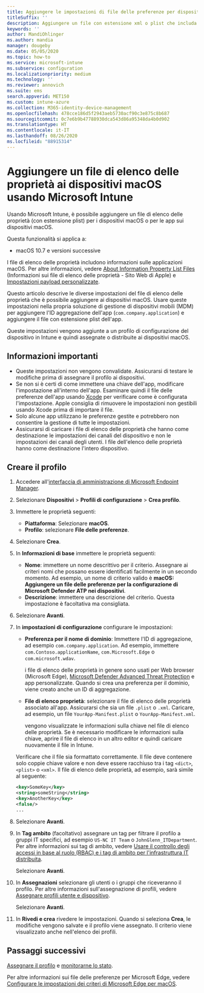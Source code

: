 ```yaml
---
title: Aggiungere le impostazioni di file delle preferenze per dispositivi macOS in Microsoft Intune - Azure | Microsoft Docs
titleSuffix: ''
description: Aggiungere un file con estensione xml o plist che includa le informazioni chiave sull'app. Usare un profilo di configurazione del dispositivo con file delle preferenze per modificare le informazioni chiave nel file di elenco delle proprietà e assegnarlo ai dispositivi macOS.
keywords: ''
author: MandiOhlinger
ms.author: mandia
manager: dougeby
ms.date: 05/05/2020
ms.topic: how-to
ms.service: microsoft-intune
ms.subservice: configuration
ms.localizationpriority: medium
ms.technology: ''
ms.reviewer: annovich
ms.suite: ems
search.appverid: MET150
ms.custom: intune-azure
ms.collection: M365-identity-device-management
ms.openlocfilehash: 478cce186d5f2943aeb5730acf90c3e875c8b687
ms.sourcegitcommit: 0c7e6b9b47788930dca543d86a95348da4b0d902
ms.translationtype: HT
ms.contentlocale: it-IT
ms.lasthandoff: 08/26/2020
ms.locfileid: "88915314"
---
```

# <a name="add-a-property-list-file-to-macos-devices-using-microsoft-intune"></a>Aggiungere un file di elenco delle proprietà ai dispositivi macOS usando Microsoft Intune

Usando Microsoft Intune, è possibile aggiungere un file di elenco delle proprietà (con estensione plist) per i dispositivi macOS o per le app sui dispositivi macOS.

Questa funzionalità si applica a:

- macOS 10.7 e versioni successive

I file di elenco delle proprietà includono informazioni sulle applicazioni macOS. Per altre informazioni, vedere [About Information Property List Files](https://developer.apple.com/library/archive/documentation/General/Reference/InfoPlistKeyReference/Articles/AboutInformationPropertyListFiles.html) (Informazioni sui file di elenco delle proprietà - Sito Web di Apple) e [Impostazioni payload personalizzate](https://support.apple.com/guide/mdm/custom-mdm9abbdbe7/1/web/1).

Questo articolo descrive le diverse impostazioni del file di elenco delle proprietà che è possibile aggiungere ai dispositivi macOS. Usare queste impostazioni nella propria soluzione di gestione di dispositivi mobili (MDM) per aggiungere l'ID aggregazione dell'app (`com.company.application`) e aggiungere il file con estensione plist dell'app.

Queste impostazioni vengono aggiunte a un profilo di configurazione del dispositivo in Intune e quindi assegnate o distribuite ai dispositivi macOS.

## <a name="what-you-need-to-know"></a>Informazioni importanti

- Queste impostazioni non vengono convalidate. Assicurarsi di testare le modifiche prima di assegnare il profilo ai dispositivi.
- Se non si è certi di come immettere una chiave dell'app, modificare l'impostazione all'interno dell'app. Esaminare quindi il file delle preferenze dell'app usando [Xcode](https://developer.apple.com/xcode/) per verificare come è configurata l'impostazione. Apple consiglia di rimuovere le impostazioni non gestibili usando Xcode prima di importare il file.
- Solo alcune app utilizzano le preferenze gestite e potrebbero non consentire la gestione di tutte le impostazioni.
- Assicurarsi di caricare i file di elenco delle proprietà che hanno come destinazione le impostazioni dei canali del dispositivo e non le impostazioni dei canali degli utenti. I file dell'elenco delle proprietà hanno come destinazione l'intero dispositivo.

## <a name="create-the-profile"></a>Creare il profilo

1. Accedere all'[interfaccia di amministrazione di Microsoft Endpoint Manager](https://go.microsoft.com/fwlink/?linkid=2109431).
2. Selezionare **Dispositivi** > **Profili di configurazione** > **Crea profilo**.
3. Immettere le proprietà seguenti:

    - **Piattaforma**: Selezionare **macOS**.
    - **Profilo**: selezionare **File delle preferenze**.

4. Selezionare **Crea**.
5. In **Informazioni di base** immettere le proprietà seguenti:

    - **Nome**: immettere un nome descrittivo per il criterio. Assegnare ai criteri nomi che possano essere identificati facilmente in un secondo momento. Ad esempio, un nome di criterio valido è **macOS: Aggiungere un file delle preferenze per la configurazione di Microsoft Defender ATP nei dispositivi**.
    - **Descrizione**: immettere una descrizione del criterio. Questa impostazione è facoltativa ma consigliata.

6. Selezionare **Avanti**.

7. In **impostazioni di configurazione** configurare le impostazioni:

    - **Preferenza per il nome di dominio**: Immettere l'ID di aggregazione, ad esempio `com.company.application`. Ad esempio, immettere `com.Contoso.applicationName`, `com.Microsoft.Edge` o `com.microsoft.wdav`.

      i file di elenco delle proprietà in genere sono usati per Web browser (Microsoft Edge), [Microsoft Defender Advanced Threat Protection](/windows/security/threat-protection/microsoft-defender-atp/microsoft-defender-atp-mac) e app personalizzate. Quando si crea una preferenza per il dominio, viene creato anche un ID di aggregazione.

    - **File di elenco proprietà**: selezionare il file di elenco delle proprietà associato all'app. Assicurarsi che sia un file `.plist` o `.xml`. Caricare, ad esempio, un file `YourApp-Manifest.plist` o `YourApp-Manifest.xml`.

      vengono visualizzate le informazioni sulla chiave nel file di elenco delle proprietà. Se è necessario modificare le informazioni sulla chiave, aprire il file di elenco in un altro editor e quindi caricare nuovamente il file in Intune.

    Verificare che il file sia formattato correttamente. Il file deve contenere solo coppie chiave valore e non deve essere racchiuso tra i tag `<dict>`, `<plist>` o `<xml>`. Il file di elenco delle proprietà, ad esempio, sarà simile al seguente:

    ```xml
    <key>SomeKey</key>
    <string>someString</string>
    <key>AnotherKey</key>
    <false/>
    ...
    ```

8. Selezionare **Avanti**.
9. In **Tag ambito** (facoltativo) assegnare un tag per filtrare il profilo a gruppi IT specifici, ad esempio `US-NC IT Team` o `JohnGlenn_ITDepartment`. Per altre informazioni sui tag di ambito, vedere [Usare il controllo degli accessi in base al ruolo (RBAC) e i tag di ambito per l'infrastruttura IT distribuita](../fundamentals/scope-tags.md).

    Selezionare **Avanti**.

10. In **Assegnazioni** selezionare gli utenti o i gruppi che riceveranno il profilo. Per altre informazioni sull'assegnazione di profili, vedere [Assegnare profili utente e dispositivo](device-profile-assign.md).

    Selezionare **Avanti**.

11. In **Rivedi e crea** rivedere le impostazioni. Quando si seleziona **Crea**, le modifiche vengono salvate e il profilo viene assegnato. Il criterio viene visualizzato anche nell'elenco dei profili.

## <a name="next-steps"></a>Passaggi successivi

[Assegnare il profilo](device-profile-assign.md) e [monitorarne lo stato](device-profile-monitor.md).

Per altre informazioni sui file delle preferenze per Microsoft Edge, vedere [Configurare le impostazioni dei criteri di Microsoft Edge per macOS](/deployedge/configure-microsoft-edge-on-mac).